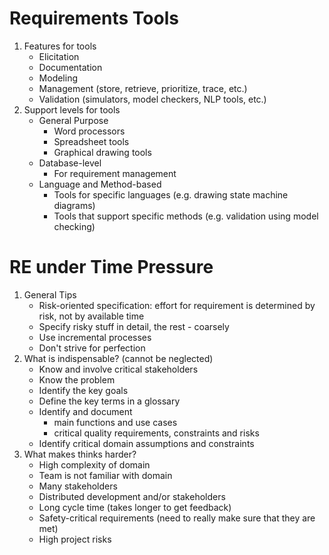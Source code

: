 # Requirements Tools
1. Features for tools
    - Elicitation
    - Documentation
    - Modeling
    - Management (store, retrieve, prioritize, trace, etc.)
    - Validation (simulators, model checkers, NLP tools, etc.)
1. Support levels for tools
    - General Purpose
        * Word processors
        * Spreadsheet tools
        * Graphical drawing tools
    - Database-level
        * For requirement management
    - Language and Method-based
        * Tools for specific languages (e.g. drawing state machine diagrams)
        * Tools that support specific methods (e.g. validation using model checking)



# RE under Time Pressure
1. General Tips
    - Risk-oriented specification: effort for requirement is determined by risk, not by available time
    - Specify risky stuff in detail, the rest - coarsely
    - Use incremental processes
    - Don't strive for perfection
1. What is indispensable? (cannot be neglected)
    - Know and involve critical stakeholders
    - Know the problem
    - Identify the key goals
    - Define the key terms in a glossary
    - Identify and document
        * main functions and use cases
        * critical quality requirements, constraints and risks
    - Identify critical domain assumptions and constraints
1. What makes thinks harder?
    - High complexity of domain
    - Team is not familiar with domain
    - Many stakeholders
    - Distributed development and/or stakeholders
    - Long cycle time (takes longer to get feedback)
    - Safety-critical requirements (need to really make sure that they are met)
    - High project risks
